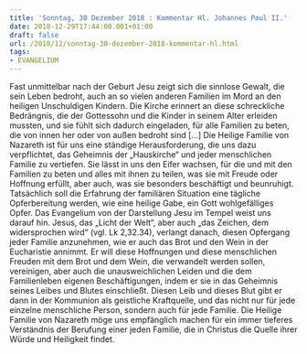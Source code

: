 ```yaml
---
title: 'Sonntag, 30 Dezember 2018 : Kommentar Hl. Johannes Paul II.'
date: 2018-12-29T17:44:00.001+01:00
draft: false
url: /2018/12/sonntag-30-dezember-2018-kommentar-hl.html
tags: 
- EVANGELIUM
---
```


Fast unmittelbar nach der Geburt Jesu zeigt sich die sinnlose Gewalt, die sein Leben bedroht, auch an so vielen anderen Familien im Mord an den heiligen Unschuldigen Kindern. Die Kirche erinnert an diese schreckliche Bedrängnis, die der Gottessohn und die Kinder in seinem Alter erleiden mussten, und sie fühlt sich dadurch eingeladen, für alle Familien zu beten, die von innen her oder von außen bedroht sind \[...\] Die Heilige Familie von Nazareth ist für uns eine ständige Herausforderung, die uns dazu verpflichtet, das Geheimnis der „Hauskirche“ und jeder menschlichen Familie zu vertiefen. Sie lässt in uns den Eifer wachsen, für die und mit den Familien zu beten und alles mit ihnen zu teilen, was sie mit Freude oder Hoffnung erfüllt, aber auch, was sie besonders beschäftigt und beunruhigt. Tatsächlich soll die Erfahrung der familiären Situation eine tägliche Opferbereitung werden, wie eine heilige Gabe, ein Gott wohlgefälliges Opfer. Das Evangelium von der Darstellung Jesu im Tempel weist uns darauf hin. Jesus, das „Licht der Welt“, aber auch „das Zeichen, dem widersprochen wird“ (vgl. Lk 2,32.34), verlangt danach, diesen Opfergang jeder Familie anzunehmen, wie er auch das Brot und den Wein in der Eucharistie annimmt. Er will diese Hoffnungen und diese menschlichen Freuden mit dem Brot und dem Wein, die verwandelt werden sollen, vereinigen, aber auch die unausweichlichen Leiden und die dem Familienleben eigenen Beschäftigungen, indem er sie in das Geheimnis seines Leibes und Blutes einschließt. Diesen Leib und dieses Blut gibt er dann in der Kommunion als geistliche Kraftquelle, und das nicht nur für jede einzelne menschliche Person, sondern auch für jede Familie. Die Heilige Familie von Nazareth möge uns empfänglich machen für ein immer tieferes Verständnis der Berufung einer jeden Familie, die in Christus die Quelle ihrer Würde und Heiligkeit findet.
